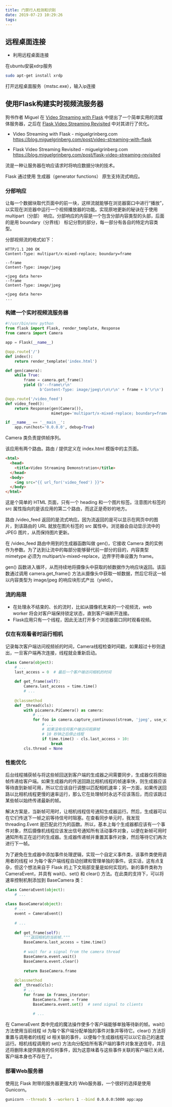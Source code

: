 ```yaml
---
title: 门禁行人检测和识别
date: 2019-07-23 10:29:26
tags:
---
```



## 远程桌面连接

* 利用远程桌面连接

在ubuntu安装xdrp服务
``` bash
sudo apt-get install xrdp
```
打开远程桌面服务（mstsc.exe），输入ip连接


## 使用Flask构建实时视频流服务器

狗书作者 Miguel 在 [Video Streaming with Flask](https://blog.miguelgrinberg.com/post/video-streaming-with-flask) 中提出了一个简单实用的流媒体服务器，之后在 [Flask Video Streaming Revisited](https://blog.miguelgrinberg.com/post/flask-video-streaming-revisited) 中对其进行了优化。


* Video Streaming with Flask - miguelgrinberg.com  
https://blog.miguelgrinberg.com/post/video-streaming-with-flask

* Flask Video Streaming Revisited - miguelgrinberg.com  
https://blog.miguelgrinberg.com/post/flask-video-streaming-revisited



流是一种让服务器在响应请求时将响应数据分块的技术。

Flask 通过使用 生成器（generator functions） 原生支持流式响应。


### 分部响应

让每一个数据块取代页面中的前一块，这样流就能够在浏览器窗口中进行“播放”，以实现在浏览器中运行一个视频播放器的功能。实现原地更新的秘诀在于使用 multipart（分部） 响应。分部响应的内容是一个包含分部内容类型的头部，后面的是用 boundary（分界线） 标记分割的部分，每一部分有各自的特定内容类型。

分部视频流的格式如下：
``` http
HTTP/1.1 200 OK
Content-Type: multipart/x-mixed-replace; boundary=frame

--frame
Content-Type: image/jpeg

<jpeg data here>
--frame
Content-Type: image/jpeg

<jpeg data here>
...
```

### 构建一个实时视频流服务器

``` python
#!/usr/bin/env python
from flask import Flask, render_template, Response
from camera import Camera

app = Flask(__name__)

@app.route('/')
def index():
    return render_template('index.html')

def gen(camera):
    while True:
        frame = camera.get_frame()
        yield (b'--frame\r\n'
               b'Content-Type: image/jpeg\r\n\r\n' + frame + b'\r\n')

@app.route('/video_feed')
def video_feed():
    return Response(gen(Camera()),
                    mimetype='multipart/x-mixed-replace; boundary=frame')

if __name__ == '__main__':
    app.run(host='0.0.0.0', debug=True)
```

Camera 类负责提供帧序列。

该应用有两个路由。路由 / 提供定义在 index.html 模版中的主页面。

``` html
<html>
  <head>
    <title>Video Streaming Demonstration</title>
  </head>
  <body>
    <img src="{{ url_for('video_feed') }}">
  </body>
</html>
```

这是个简单的 HTML 页面，只有一个 heading 和一个图片标签。注意图片标签的 src 属性指向的是该应用的第二个路由，而这正是奇妙的地方。

路由 /video_feed 返回的是流式响应。因为流返回的是可以显示在网页中的图片，到该路由的 URL 就放在图片标签的 src 属性中。浏览器会自动显示流中的 JPEG 图片，从而保持图片更新。

在 /video_feed 路由中用到的生成器函数叫做 gen()，它接收 Camera 类的实例作为参数。为了达到让流中的每部分能够替代前一部分的目的，内容类型mimetype 必须为 multipart/x-mixed-replace，边界字符串设置为 frame。

gen() 函数进入循环，从而持续地将摄像头中获取的帧数据作为响应块返回。该函数通过调用 camera.get_frame() 方法从摄像头中获取一帧数据，然后它将这一帧以内容类型为 image/jpeg 的响应块形式产出（yield）。


### 流的局限

* 在处理永不结束的、长的流时，比如从摄像机发来的一个视频流，web worker 将会对客户端保持锁定状态，直到客户端断开连接。
* Flask应用只有一个线程，因此无法打开多个浏览器窗口同时观看视频。


### 仅在有观看者时运行相机

记录每次客户端访问视频祯的时间，Camera线程检查时间戳，如果超过十秒则退出，一旦客户端再次连接，线程就会重新启动。

``` python
class Camera(object):
    # ...
    last_access = 0  # 最后一个客户端访问相机的时间
 
    def get_frame(self):
        Camera.last_access = time.time()
        # ...
 
    @classmethod
    def _thread(cls):
        with picamera.PiCamera() as camera:
            # ...
            for foo in camera.capture_continuous(stream, 'jpeg', use_video_port=True):
                # ...
                # 如果没有任何客户端访问视屏帧
                # 10 秒钟之后停止线程
                if time.time() - cls.last_access > 10:
                    break
        cls.thread = None
```

### 性能优化

后台线程捕获帧与将这些帧回送到客户端的生成器之间需要同步，生成器仅将原始帧传递给客户端。如果生成器内的传送回路比相机线程的帧速率快，则生成器应该等待直到新帧可用，所以它应该自行调整以匹配相机速率；另一方面，如果传送回路以比相机线程更慢的速率运行，那么它在处理帧时永远不应该落后，而应该跳过某些帧以始终传递最新的帧。

解决方案是，当新帧可用时，让相机线程信号通知生成器运行。然后，生成器可以在它们传送下一帧之前等待信号时阻塞。在查看同步单元时，我发现 threading.Event 是匹配此行为的函数。所以，基本上每个生成器都应该有一个事件对象，然后摄像机线程应该发出信号通知所有活动事件对象，以便在新帧可用时通知所有正在运行的生成器。生成器传递帧并重置其事件对象，然后等待它们再次进行下一帧。

为了避免在生成器中添加事件处理逻辑，实现一个自定义事件类，该事件类使用调用者的线程 id 为每个客户端线程自动创建和管理单独的事件。说实话，这有点复杂，但这个想法来自于 Flask 的上下文局部变量是如何实现的。新的事件类称为 CameraEvent，并具有 wait()、set() 和 clear() 方法。在此类的支持下，可以将速率控制机制添加到 BaseCamera 类：

``` python
class CameraEvent(object):
    # ...
 
class BaseCamera(object):
    # ...
    event = CameraEvent()
 
    # ...
 
    def get_frame(self):
        """返回相机的当前帧."""
        BaseCamera.last_access = time.time()
 
        # wait for a signal from the camera thread
        BaseCamera.event.wait()
        BaseCamera.event.clear()
 
        return BaseCamera.frame
 
    @classmethod
    def _thread(cls):
        # ...
        for frame in frames_iterator:
            BaseCamera.frame = frame
            BaseCamera.event.set()  # send signal to clients
 
            # ...
```
在 CameraEvent 类中完成的魔法操作使多个客户端能够单独等待新的帧。wait() 方法使用当前线程 id 为每个客户端分配单独的事件对象并等待它。clear() 方法将重置与调用者的线程 id 相关联的事件，以便每个生成器线程可以以它自己的速度运行。相机线程调用的 set() 方法向分配给所有客户端的事件对象发送信号，并且还将删除未提供服务的任何事件，因为这意味着与这些事件关联的客户端已关闭，客户端本身也不存在了。



### 部署Web服务器
使用比 Flask 附带的服务器更强大的 Web服务器，一个很好的选择是使用 Gunicorn。

``` bash
gunicorn --threads 5 --workers 1 --bind 0.0.0.0:5000 app:app
```


























